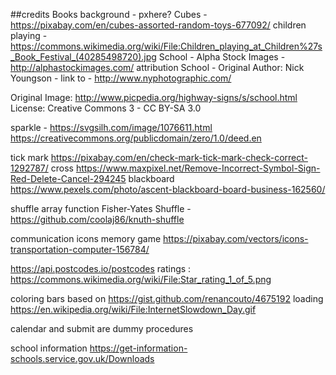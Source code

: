 

##credits
Books background - pxhere?
Cubes - https://pixabay.com/en/cubes-assorted-random-toys-677092/
children playing - https://commons.wikimedia.org/wiki/File:Children_playing_at_Children%27s_Book_Festival_(40285498720).jpg
School - Alpha Stock Images - http://alphastockimages.com/ attribution
School - Original Author: Nick Youngson - link to - http://www.nyphotographic.com/

Original Image: http://www.picpedia.org/highway-signs/s/school.html
License: Creative Commons 3 - CC BY-SA 3.0

sparkle - https://svgsilh.com/image/1076611.html https://creativecommons.org/publicdomain/zero/1.0/deed.en

tick mark https://pixabay.com/en/check-mark-tick-mark-check-correct-1292787/
cross https://www.maxpixel.net/Remove-Incorrect-Symbol-Sign-Red-Delete-Cancel-294245
blackboard https://www.pexels.com/photo/ascent-blackboard-board-business-162560/

shuffle array function Fisher-Yates Shuffle - https://github.com/coolaj86/knuth-shuffle

communication icons memory game https://pixabay.com/vectors/icons-transportation-computer-156784/

https://api.postcodes.io/postcodes
ratings : https://commons.wikimedia.org/wiki/File:Star_rating_1_of_5.png

coloring bars based on https://gist.github.com/renancouto/4675192
loading https://en.wikipedia.org/wiki/File:InternetSlowdown_Day.gif

calendar and submit are dummy procedures

school information https://get-information-schools.service.gov.uk/Downloads